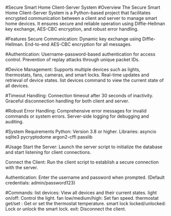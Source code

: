#Secure Smart Home Client-Server System
#Overview
The Secure Smart Home Client-Server System is a Python-based project that facilitates encrypted communication between a client and server to manage smart home devices. It ensures secure and reliable operation using Diffie-Hellman key exchange, AES-CBC encryption, and robust error handling.

#Features
Secure Communication:
Dynamic key exchange using Diffie-Hellman.
End-to-end AES-CBC encryption for all messages.

#Authentication:
Username-password-based authentication for access control.
Prevention of replay attacks through unique packet IDs.

#Device Management:
Supports multiple devices such as lights, thermostats, fans, cameras, and smart locks.
Real-time updates and retrieval of device states.
list devices command to view the current state of all devices.

#Timeout Handling:
Connection timeout after 30 seconds of inactivity.
Graceful disconnection handling for both client and server.

#Robust Error Handling:
Comprehensive error messages for invalid commands or system errors.
Server-side logging for debugging and auditing.

#System Requirements
Python: Version 3.8 or higher.
Libraries:
asyncio
sqlite3
pycryptodome
argon2-cffi
passlib

#Usage
Start the Server:
Launch the server script to initialize the database and start listening for client connections.

Connect the Client:
Run the client script to establish a secure connection with the server.

Authentication:
Enter the username and password when prompted. (Default credentials: admin/password123)

#Commands:
list devices: View all devices and their current states.
light on/off: Control the light.
fan low/medium/high: Set fan speed.
thermostat get/set <temp>: Get or set the thermostat temperature.
smart lock locked/unlocked: Lock or unlock the smart lock.
exit: Disconnect the client.
